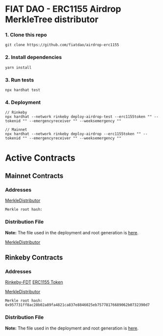 # FIAT DAO - ERC1155 Airdrop MerkleTree distributor

### 1. Clone this repo
```shell
git clone https://github.com/fiatdao/airdrop-erc1155
```

### 2. Install dependencies
```shell
yarn install
```

### 3. Run tests
```shell
npx hardhat test
```

### 4. Deployment
```shell
// Rinkeby
npx hardhat --network rinkeby deploy-airdrop-test --erc1155token "" --tokenid "" --emergencyreceiver "" --weeksemergency ""

// Mainnet
npx hardhat --network rinkeby deploy-airdrop --erc1155token "" --tokenid "" --emergencyreceiver "" --weeksemergency ""
```

# Active Contracts

## Mainnet Contracts

### Addresses

[MerkleDistributor](https://etherscan.io/)

`Merkle root hash: `

### Distribution File
**Note:** The file used in the deployment and root generation is [here](./scripts/airdrop.json).


[MerkleDistributor](https://rinkeby.etherscan.io)

## Rinkeby Contracts

### Addresses

[Rinkeby-FDT](https://rinkeby.etherscan.io/address/0xb9e8d9890b41eb4b21b52353a5d4671f48b9840f)
[ERC1155 Token](https://rinkeby.etherscan.io/address/0x53c319038c19820a50e07a8ac305fb9d641948d2)

[MerkleDistributor](https://rinkeby.etherscan.io/address/0xE3D597f96df4A499EA676A65913905054d9cB14F#code)

`Merkle root hash: 0x957731ff8ac28b02a89fa4821ca837e8846025eb75778176689062b0732390d7`

### Distribution File
**Note:** The file used in the deployment and root generation is [here](./scripts/airdrop-test.json).
